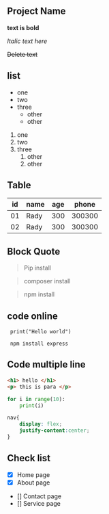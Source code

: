 ## Project Name

**text is bold**

*Italic text here*

~~Delete text~~

## list 
- one 
- two
- three
  - other
  - other
1. one 
2. two
3. three
    1. other
    2. other

## Table 

| id | name   | age | phone|
|----|--------|-----|------|
| 01 | Rady   | 300 |300300|
| 02 | Rady   | 300 |300300|

## Block Quote

> Pip install

>composer ​install

> npm install

## code online
` print("Hello world")`

` npm install express`

## Code multiple line
```html
<h1> hello </h1>
<p> this is para </p>
```

```python
for i in range(10):
    print(i)
```
```css
nav{
    display: flex;
    justify-content:center;
}
```


## Check list 
- [x] Home page
- [x] About page
- [] Contact page
- [] Service page

